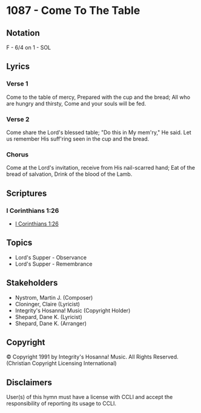 # 1087 - Come To The Table

## Notation

F - 6/4 on 1 - SOL

## Lyrics

### Verse 1

Come to the table of mercy, Prepared with the cup and the bread; All who are hungry and thirsty, Come and your souls will be fed.

### Verse 2

Come share the Lord's blessed table; "Do this in My mem'ry," He said. Let us remember His suff'ring seen in the cup and the bread.

### Chorus

Come at the Lord's invitation, receive from His nail-scarred hand; Eat of the bread of salvation, Drink of the blood of the Lamb.


## Scriptures

### I Corinthians 1:26

- [I Corinthians 1:26](https://www.biblegateway.com/passage/?search=I%20Corinthians%201%3A26)


## Topics

- Lord's Supper - Observance
- Lord's Supper - Remembrance

## Stakeholders

- Nystrom, Martin J. (Composer)
- Cloninger, Claire (Lyricist)
- Integrity's Hosanna! Music (Copyright Holder)
- Shepard, Dane K. (Lyricist)
- Shepard, Dane K. (Arranger)

## Copyright

© Copyright 1991 by Integrity's Hosanna! Music. All Rights Reserved.
(Christian Copyright Licensing International)

## Disclaimers

User(s) of this hymn must have a license with CCLI and accept the responsibility of reporting its usage to CCLI.

